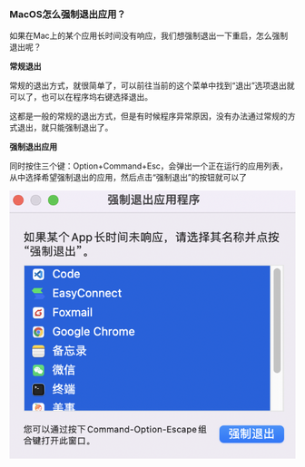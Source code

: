 ### MacOS怎么强制退出应用？

如果在Mac上的某个应用长时间没有响应，我们想强制退出一下重启，怎么强制退出呢？

**常规退出**

常规的退出方式，就很简单了，可以前往当前的这个菜单中找到“退出”选项退出就可以了，也可以在程序坞右键选择退出。

这都是一般的常规的退出方式，但是有时候程序异常原因，没有办法通过常规的方式退出，就只能强制退出了。

**强制退出应用**

同时按住三个键：Option+Command+Esc，会弹出一个正在运行的应用列表，从中选择希望强制退出的应用，然后点击“强制退出”的按钮就可以了

![强制退出](./images/i4.png)